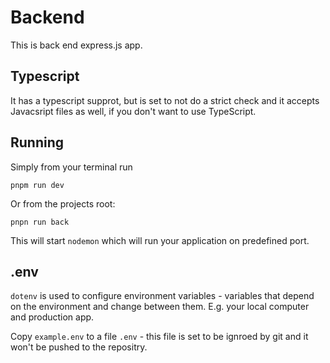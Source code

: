 # Backend

This is back end express.js app.

## Typescript

It has a typescript supprot, but is set to not do a strict check and it accepts Javacsript files as well, if you don't want to use TypeScript.

## Running

Simply from your terminal run

```console
pnpm run dev
```

Or from the projects root:

```
pnpn run back
```

This will start `nodemon` which will run your application on predefined port.

## .env

`dotenv` is used to configure environment variables - variables that depend on the environment and change between them. E.g. your local computer and production app.

Copy `example.env` to a file `.env` - this file is set to be ignroed by git and it won't be pushed to the repositry.
